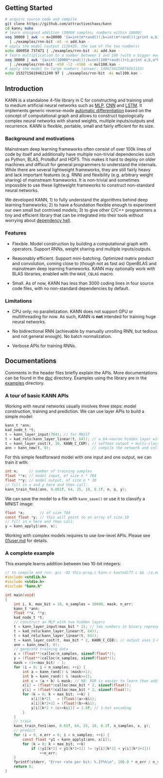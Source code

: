## Getting Started
```sh
# acquire source code and compile
git clone https://github.com/attractivechaos/kann
cd kann; make
# learn unsigned addition (30000 samples; numbers within 10000)
seq 30000 | awk -v m=10000 '{a=int(m*rand());b=int(m*rand());print a,b,a+b}' \
  | ./examples/rnn-bit -m5 -o add.kan -
# apply the model (output 1138429, the sum of the two numbers)
echo 400958 737471 | ./examples/rnn-bit -Ai add.kan -
# learn multiplication to a number between 1 and 100 (with a bigger model)
seq 30000 | awk '{a=int(10000*rand());b=int(100*rand())+1;print a,b,a*b}' \
  | ./examples/rnn-bit -m50 -l2 -n160 -o mul100.kan -
# apply the model to large numbers (answer: 1486734150878261153)
echo 15327156194621249 97 | ./examples/rnn-bit -Ai mul100.kan -
```

## Introduction

KANN is a standalone 4-file library in C for constructing and training
small to medium artificial neural networks such as [MLP][mlp], [CNN][cnn] and
[LSTM][lstm]. It implements generic reverse-mode [automatic
differentiation][ad] based on the concept of computational graph and allows to
construct topologically complex neural networks with shared weights, multiple
inputs/outputs and recurrence. KANN is flexible, portable, small and fairly
efficient for its size.

### Background and motivations

Mainstream deep learning frameworks often consist of over 100k lines of code by
itself and additionally have multiple non-trivial dependencies such as Python,
BLAS, ProtoBuf and HDF5. This makes it hard to deploy on older machines and
difficult for general programmers to understand the internals. While there are
several lightweight frameworks, they are still fairly heavy and lack important
features (e.g. RNN) and flexibility (e.g. arbitrary weight sharing) of
mainstream frameworks. It is non-trivial and sometimes impossible to use these
lightweight frameworks to construct non-standard neural networks.

We developed KANN, 1) to fully understand the algorithms behind deep learning
frameworks; 2) to have a foundation flexible enough to experiment our own
small but contrived models; 3) to give other C/C++ programmers a tiny and
efficient library that can be integrated into their tools without worrying
about [dependency hell][dh].

### Features

* Flexible. Model construction by building a computational graph with
  operators. Support RNNs, weight sharing and multiple inputs/outputs.

* Reasonably efficient. Support mini-batching. Optimized matrix product and
  convolution, coming close to (though not as fast as) OpenBLAS and mainstream
  deep learning frameworks. KANN may optionally work with BLAS libraries,
  enabled with the `HAVE_CBLAS` macro.

* Small. As of now, KANN has less than 3000 coding lines in four source code
  files, with no non-standard dependencies by default.

### Limitations

* CPU only; no parallelization. KANN does not support GPU or multithreading for
  now. As such, KANN is **not** intended for training huge neural networks.

* No bidirectional RNN (achievable by manually unrolling RNN, but tedious and
  not general enough). No batch normalization.

* Verbose APIs for training RNNs.

## Documentations

Comments in the header files briefly explain the APIs. More documentations can
be found in the [doc](doc) directory. Examples using the library are in the
[examples](examples) directory.

### A tour of basic KANN APIs

Working with neural networks usually involves three steps: model construction,
training and prediction. We can use layer APIs to build a simple model:
```c
kann_t *ann;
kad_node_t *t;
t = kann_layer_input(784); // for MNIST
t = kad_relu(kann_layer_linear(t, 64)); // a 64-neuron hidden layer with ReLU activation
t = kann_layer_cost(t, 10, KANN_C_CEM); // softmax output + multi-class cross-entropy cost
ann = kann_new(t, 0);                   // compile the network and collate variables
```
For this simple feedforward model with one input and one output, we can train
it with:
```c
int n;     // number of training samples
float **x; // model input, of size n * 784
float **y; // model output, of size n * 10
// fill in x and y here and then call:
kann_train_fnn1(ann, 0.001f, 64, 25, 10, 0.1f, n, x, y);
```
We can save the model to a file with `kann_save()` or use it to classify a
MNIST image:
```c
float *x;       // of size 784
const float *y; // this will point to an array of size 10
// fill in x here and then call:
y = kann_apply1(ann, x);
```

Working with complex models requires to use low-level APIs. Please see
[01user.md](doc/01user.md) for details.

### A complete example

This example learns addition between two 10-bit integers:
```c
// to compile and run: gcc -O2 this-prog.c kann.c kautodiff.c && ./a.out
#include <stdlib.h>
#include <stdio.h>
#include "kann.h"

int main(void)
{
	int i, k, max_bit = 10, n_samples = 30000, mask, n_err;
	kann_t *ann;
	float **x, **y;
	kad_node_t *t;
	// construct an MLP with two hidden layers
	t = kann_layer_input(max_bit * 2); // two numbers in binary representation
	t = kad_relu(kann_layer_linear(t, 64));
	t = kad_relu(kann_layer_linear(t, 64));
	t = kann_layer_cost(t, max_bit * 2, KANN_C_CEB); // output uses 1-hot encoding
	ann = kann_new(t, 0);
	// generate training data
	x = (float**)calloc(n_samples, sizeof(float*));
	y = (float**)calloc(n_samples, sizeof(float*));
	mask = (1<<max_bit) - 1;
	for (i = 0; i < n_samples; ++i) {
		int a = kann_rand() & (mask>>1);
		int b = kann_rand() & (mask>>1);
		int c = (a + b) & mask; // NB: XOR is easier to learn than addition
		x[i] = (float*)calloc(max_bit * 2, sizeof(float));
		y[i] = (float*)calloc(max_bit * 2, sizeof(float));
		for (k = 0; k < max_bit; ++k) {
			x[i][k*2]   = (float)(a>>k&1);
			x[i][k*2+1] = (float)(b>>k&1);
			y[i][k*2 + (c>>k&1)] = 1.0f; // 1-hot encoding
		}
	}
	// train
	kann_train_fnn1(ann, 0.01f, 64, 25, 10, 0.1f, n_samples, x, y);
	// predict
	for (i = 0, n_err = 0; i < n_samples; ++i) {
		const float *y1 = kann_apply1(ann, x[i]);
		for (k = 0; k < max_bit; ++k)
			if ((y1[k*2] < y1[k*2+1]) != (y[i][k*2] < y[i][k*2+1]))
				++n_err;
	}
	fprintf(stderr, "Error rate per bit: %.2f%%\n", 100.0 * n_err / n_samples / max_bit);
	return 0;
}
```

[mlp]: https://en.wikipedia.org/wiki/Multilayer_perceptron
[cnn]: https://en.wikipedia.org/wiki/Convolutional_neural_network
[lstm]: https://en.wikipedia.org/wiki/Long_short-term_memory
[ad]: https://en.wikipedia.org/wiki/Automatic_differentiation
[dh]: https://en.wikipedia.org/wiki/Dependency_hell
